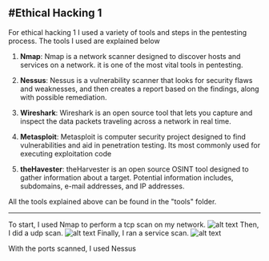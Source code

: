 #Ethical Hacking 1
---
For ethical hacking 1 I used a variety of tools and steps in the pentesting process. The tools I used are explained below

1. **Nmap**: Nmap is a network scanner designed to discover hosts and   services on a network. it is one of the most vital tools in pentesting.

2. **Nessus**: Nessus is a vulnerability scanner that looks for security flaws and weaknesses, and then creates a report based on the findings, along with possible remediation.

3. **Wireshark**: Wireshark is an open source tool that lets you capture and inspect the data packets traveling across a network in real time.

4. **Metasploit**: Metasploit is computer security project designed to find vulnerabilities and aid in penetration testing. Its most commonly used for executing exploitation code

5. **theHavester**: theHarvester is an open source OSINT tool designed to gather information about a target. Potential information includes, subdomains, e-mail addresses, and IP addresses.

All the tools explained above can be found in the "tools" folder.

---
To start, I used Nmap to perform a tcp scan on my network.
![alt text](/Users/romanshubin/Documents/dae_6_month/ethical_hacking_1/tcp_screenshot.png)
Then, I did a udp scan.
![alt text](/Users/romanshubin/Documents/dae_6_month/ethical_hacking_1/udp_screenshot.png)
Finally, I ran a service scan.
![alt text](/Users/romanshubin/Documents/dae_6_month/ethical_hacking_1/servicescan_screenshot.png)

With the ports scanned, I used Nessus 

